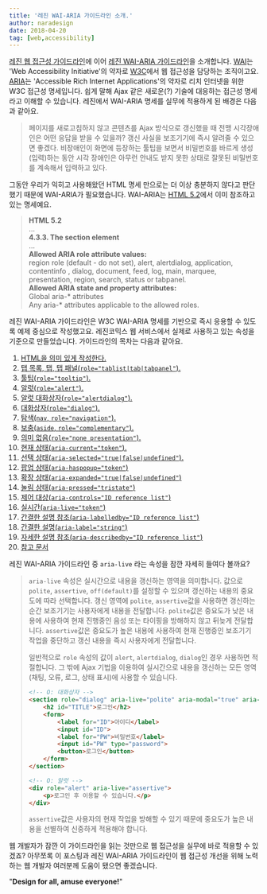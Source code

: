 ```yaml
---
title: '레진 WAI-ARIA 가이드라인 소개.'
author: naradesign
date: 2018-04-20
tag: [web,accessibility]
---
```

<a href="https://github.com/lezhin/accessibility" class="forkme"></a>

[레진 웹 접근성 가이드라인](https://github.com/lezhin/accessibility/blob/master/README.md)에 이어 [레진 WAI-ARIA 가이드라인](https://github.com/lezhin/accessibility/blob/master/aria/README.md)을 소개합니다. [WAI](https://www.w3.org/WAI/)는 'Web Accessibility Initiative'의 약자로 [W3C](https://www.w3.org/)에서 웹 접근성을 담당하는 조직이고요. [ARIA](https://www.w3.org/TR/wai-aria-1.1/)는 'Accessible Rich Internet Applications'의 약자로 리치 인터넷을 위한 W3C 접근성 명세입니다. 쉽게 말해 Ajax 같은 새로운(?) 기술에 대응하는 접근성 명세라고 이해할 수 있습니다. 레진에서 WAI-ARIA 명세를 실무에 적용하게 된 배경은 다음과 같아요.

> 페이지를 새로고침하지 않고 콘텐츠를 Ajax 방식으로 갱신했을 때 전맹 시각장애인은 어떤 응답을 받을 수 있을까? 갱신 사실을 보조기기에 즉시 알려줄 수 있으면 좋겠다. 비장애인이 화면에 등장하는 툴팁을 보면서 비밀번호를 바르게 생성(입력)하는 동안 시각 장애인은 아무런 안내도 받지 못한 상태로 잘못된 비밀번호를 계속해서 입력하고 있다.

그동안 우리가 익히고 사용해왔던 HTML 명세 만으로는 더 이상 충분하지 않다고 판단했기 때문에 WAI-ARIA가 필요했습니다. WAI-ARIA는 [HTML 5.2](https://www.w3.org/TR/html52/)에서 이미 참조하고 있는 명세예요.

> **HTML 5.2**<br>
> ...<br>
> **4.3.3. The section element**<br>
> ...<br>
> **Allowed ARIA role attribute values:**<br>
> region role (default - do not set), alert, alertdialog, application, contentinfo , dialog, document, feed, log, main, marquee, presentation, region, search, status or tabpanel.<br>
> **Allowed ARIA state and property attributes:**<br>
> Global aria-\* attributes<br>
> Any aria-\* attributes applicable to the allowed roles.

레진 WAI-ARIA 가이드라인은 W3C WAI-ARIA 명세를 기반으로 즉시 응용할 수 있도록 예제 중심으로 작성했고요. 레진코믹스 웹 서비스에서 실제로 사용하고 있는 속성을 기준으로 만들었습니다. 가이드라인의 목차는 다음과 같아요.

1. [HTML을 의미 있게 작성한다.](https://github.com/lezhin/accessibility/blob/master/aria/README.md#html)
2. [탭 목록, 탭, 탭 패널(`role="tablist|tab|tabpanel"`).](https://github.com/lezhin/accessibility/blob/master/aria/README.md#tab)
3. [툴팁(`role="tooltip"`).](https://github.com/lezhin/accessibility/blob/master/aria/README.md#tooltip)
4. [알럿(`role="alert"`).](https://github.com/lezhin/accessibility/blob/master/aria/README.md#alert)
5. [알럿 대화상자(`role="alertdialog"`).](https://github.com/lezhin/accessibility/blob/master/aria/README.md#alertdialog)
6. [대화상자(`role="dialog"`).](https://github.com/lezhin/accessibility/blob/master/aria/README.md#dialog)
7. [탐색(`nav`, `role="navigation"`).](https://github.com/lezhin/accessibility/blob/master/aria/README.md#nav)
8. [보충(`aside`, `role="complementary"`).](https://github.com/lezhin/accessibility/blob/master/aria/README.md#aside)
9. [의미 없음(`role="none presentation"`).](https://github.com/lezhin/accessibility/blob/master/aria/README.md#none)
10. [현재 상태(`aria-current="token"`).](https://github.com/lezhin/accessibility/blob/master/aria/README.md#aria-current)
11. [선택 상태(`aria-selected="true|false|undefined"`).](https://github.com/lezhin/accessibility/blob/master/aria/README.md#aria-selected)
12. [팝업 상태(`aria-haspopup="token"`)](https://github.com/lezhin/accessibility/blob/master/aria/README.md#aria-haspopup)
13. [확장 상태(`aria-expanded="true|false|undefined"`)](https://github.com/lezhin/accessibility/blob/master/aria/README.md#aria-expanded)
14. [눌림 상태(`aria-pressed="tristate"`)](https://github.com/lezhin/accessibility/blob/master/aria/README.md#aria-pressed)
15. [제어 대상(`aria-controls="ID reference list"`)](https://github.com/lezhin/accessibility/blob/master/aria/README.md#aria-controls)
16. [실시간(`aria-live="token"`)](https://github.com/lezhin/accessibility/blob/master/aria/README.md#aria-live)
17. [간결한 설명 참조(`aria-labelledby="ID reference list"`)](https://github.com/lezhin/accessibility/blob/master/aria/README.md#aria-labelledby)
18. [간결한 설명(`aria-label="string"`)](https://github.com/lezhin/accessibility/blob/master/aria/README.md#aria-label)
19. [자세한 설명 참조(`aria-describedby="ID reference list"`)](https://github.com/lezhin/accessibility/blob/master/aria/README.md#aria-describedby)
99. [참고 문서](https://github.com/lezhin/accessibility/blob/master/aria/README.md#references)

레진 WAI-ARIA 가이드라인 중 `aria-live` 라는 속성을 잠깐 자세히 들여다 볼까요?

> `aria-live` 속성은 실시간으로 내용을 갱신하는 영역을 의미합니다. 값으로 `polite`, `assertive`, `off(default)`를 설정할 수 있으며 갱신하는 내용의 중요도에 따라 선택합니다. 갱신 영역에 `polite`, `assertive`값을 사용하면 갱신하는 순간 보조기기는 사용자에게 내용을 전달합니다. `polite`값은 중요도가 낮은 내용에 사용하여 현재 진행중인 음성 또는 타이핑을 방해하지 않고 뒤늦게 전달합니다. `assertive`값은 중요도가 높은 내용에 사용하여 현재 진행중인 보조기기 작업을 중단하고 갱신 내용을 즉시 사용자에게 전달합니다.
>
> 일반적으로 `role` 속성의 값이 `alert`, `alertdialog`, `dialog`인 경우 사용하면 적절합니다. 그 밖에 Ajax 기법을 이용하여 실시간으로 내용을 갱신하는 모든 영역(채팅, 오류, 로그, 상태 표시)에 사용할 수 있습니다.
>
> ```html
> <!-- O: 대화상자 -->
> <section role="dialog" aria-live="polite" aria-modal="true" aria-labelledby="TITLE">
>     <h2 id="TITLE">로그인</h2>
>     <form>
>         <label for="ID">아이디</label>
>         <input id="ID">
>         <label for="PW">비밀번호</label>
>         <input id="PW" type="password">
>         <button>로그인</button>
>     </form>
> </section>
>
> <!-- O: 알럿 -->
> <div role="alert" aria-live="assertive">
>     <p>로그인 후 이용할 수 있습니다.</p>
> </div>
> ```
>
> `assertive`값은 사용자의 현재 작업을 방해할 수 있기 때문에 중요도가 높은 내용을 선별하여 신중하게 적용해야 합니다.

웹 개발자가 잠깐 이 가이드라인을 읽는 것만으로 웹 접근성을 실무에 바로 적용할 수 있겠죠? 아무쪼록 이 포스팅과 레진 WAI-ARIA 가이드라인이 웹 접근성 개선을 위해 노력하는 웹 개발자 여러분께 도움이 됐으면 좋겠습니다.

&quot;**Design for all, amuse everyone!**&quot;
